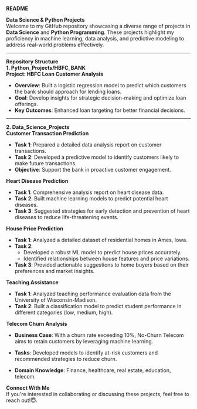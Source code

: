  **README**  

 **Data Science & Python Projects**  
Welcome to my GitHub repository showcasing a diverse range of projects in **Data Science** and **Python Programming**. These projects highlight my proficiency in machine learning, data analysis, and predictive modeling to address real-world problems effectively.

---

 **Repository Structure**  
 **1. Python_Projects/HBFC_BANK**  
**Project: HBFC Loan Customer Analysis**  
- **Overview**: Built a logistic regression model to predict which customers the bank should approach for lending loans.  
- **Goal**: Develop insights for strategic decision-making and optimize loan offerings.  
- **Key Outcomes**: Enhanced loan targeting for better financial decisions.

---

 **2. Data_Science_Projects**  
 **Customer Transaction Prediction**  
- **Task 1**: Prepared a detailed data analysis report on customer transactions.  
- **Task 2**: Developed a predictive model to identify customers likely to make future transactions.  
- **Objective**: Support the bank in proactive customer engagement.  

 **Heart Disease Prediction**  
- **Task 1**: Comprehensive analysis report on heart disease data.  
- **Task 2**: Built machine learning models to predict potential heart diseases.  
- **Task 3**: Suggested strategies for early detection and prevention of heart diseases to reduce life-threatening events.  

 **House Price Prediction**  
- **Task 1**: Analyzed a detailed dataset of residential homes in Ames, Iowa.  
- **Task 2**:  
  - Developed a robust ML model to predict house prices accurately.  
  - Identified relationships between house features and price variations.  
- **Task 3**: Provided actionable suggestions to home buyers based on their preferences and market insights.  

 **Teaching Assistance**  
- **Task 1**: Analyzed teaching performance evaluation data from the University of Wisconsin-Madison.  
- **Task 2**: Built a classification model to predict student performance in different categories (low, medium, high).  

 **Telecom Churn Analysis**  
- **Business Case**: With a churn rate exceeding 10%, No-Churn Telecom aims to retain customers by leveraging machine learning.  
- **Tasks**: Developed models to identify at-risk customers and recommended strategies to reduce churn.  


  
- **Domain Knowledge**: Finance, healthcare, real estate, education, telecom.  



 **Connect With Me**  
If you're interested in collaborating or discussing these projects, feel free to reach out!😇.  
